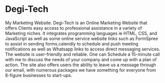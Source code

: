 # Degi-Tech
My Marketing Website.
Degi-Tech is an Online Marketing Website that offers Clients easy access to professional assistance in a variety of Marketing niches.
It integrates programming languages ie HTML, CSS, and JavaScript as well as some online service website links such as FormSpree to assist in sending forms,calendly to schedule and push meeting notifications as well as Whatsapp links to access direct messaging services. The website is user-friendly and reliable. One can Schedule a 15-minute call with me to discuss the needs of your company and come up with a plan of action. The site also offers users the ability to leave us a message through our email, with numerous packages we have something for everyone from 8-figure businesses to start-ups. 
